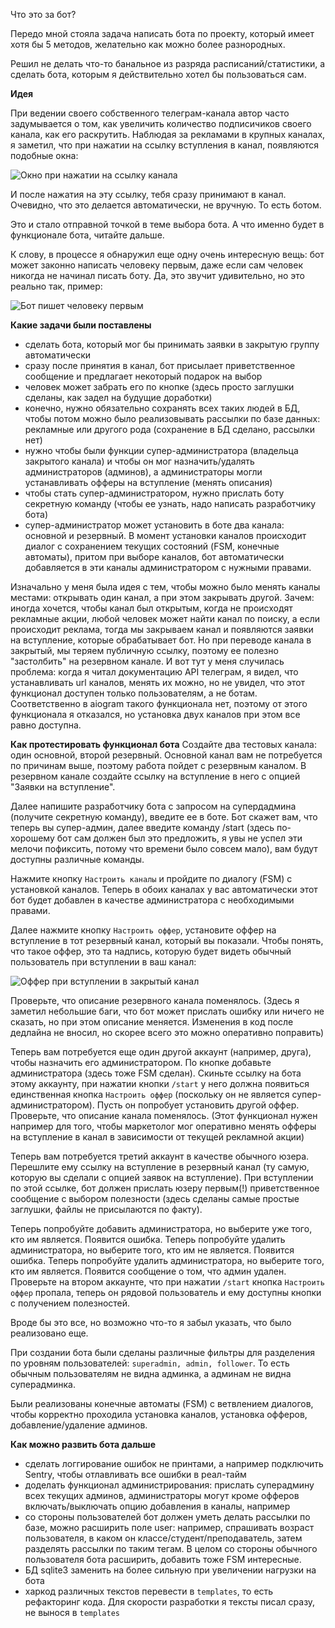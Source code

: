 Что это за бот?

Передо мной стояла задача написать бота по проекту, который имеет хотя бы 5 методов, желательно как можно более разнородных.

Решил не делать что-то банальное из разряда расписаний/статистики, а сделать бота, которым я действительно хотел бы пользоваться сам.

**Идея**

При ведении своего собственного телеграм-канала автор часто задумывается о том, как увеличить количество подписичиков своего канала, как его раскрутить. Наблюдая за рекламами в крупных каналах, я заметил, что при нажатии на ссылку вступления в канал, появляются подобные окна:

![Окно при нажатии на ссылку канала](https://i.ibb.co/tDkqdxn/IMG-1645.jpg)

И после нажатия на эту ссылку, тебя сразу принимают в канал. Очевидно, что это делается автоматически, не вручную. То есть ботом.

Это и стало отправной точкой в теме выбора бота. А что именно будет в функционале бота, читайте дальше.

К слову, в процессе я обнаружил еще одну очень интересную вещь: бот может законно написать человеку первым, даже если сам человек никогда не начинал писать боту. Да, это звучит удивительно, но это реально так, пример:

![Бот пишет человеку первым](https://i.ibb.co/CnbSf9N/IMG-1630.png)

**Какие задачи были поставлены**

+ сделать бота, который мог бы принимать заявки в закрытую группу автоматически
+ сразу после принятия в канал, бот присылает приветственное сообщение и предлагает некоторый подарок на выбор
+ человек может забрать его по кнопке (здесь просто заглушки сделаны, как задел на будущие доработки)
+ конечно, нужно обязательно сохранять всех таких людей в БД, чтобы потом можно было реализовывать рассылки по базе данных: рекламные или другого рода (сохранение в БД сделано, рассылки нет)
+ нужно чтобы были функции супер-администратора (владельца закрытого канала) и чтобы он мог назначить/удалять администраторов (админов), а администраторы могли устанавливать офферы на вступление (менять описания)
+ чтобы стать супер-администратором, нужно прислать боту секретную команду (чтобы ее узнать, надо написать разработчику бота)
+ супер-администратор может установить в боте два канала: основной и резервный. В момент установки каналов происходит диалог с сохранением текущих состояний (FSM, конечные автоматы), притом при выборе каналов, бот автоматически добавляется в эти каналы администратором с нужными правами.

Изначально у меня была идея с тем, чтобы можно было менять каналы местами: открывать один канал, а при этом закрывать другой. Зачем: иногда хочется, чтобы канал был открытым, когда не происходят рекламные акции, любой человек может найти канал по поиску, а если происходит реклама, тогда мы закрываем канал и появляются заявки на вступление, которые обрабатывает бот. Но при переводе канала в закрытый, мы теряем публичную ссылку, поэтому ее полезно "застолбить" на резервном канале. И вот тут у меня случилась проблема: когда я читал документацию API телеграм, я видел, что устанавливать url каналов, менять их можно, но не увидел, что этот функционал доступен только пользователям, а не ботам. Соответственно в aiogram такого функционала нет, поэтому от этого функционала я отказался, но установка двух каналов при этом все равно доступна.

**Как протестировать функционал бота**
Создайте два тестовых канала: один основной, второй резервный. Основной канал вам не потребуется по причинам выше, поэтому работа пойдет с резервным каналом. В резервном канале создайте ссылку на вступление в него с опцией "Заявки на вступление".

Далее напишите разработчику бота с запросом на супердадмина (получите секретную команду), введите ее в боте. Бот скажет вам, что теперь вы супер-админ, далее введите команду /start (здесь по-хорошему бот сам должен был это предложить, я увы не успел эти мелочи пофиксить, потому что времени было совсем мало), вам будут доступны различные команды.

Нажмите кнопку `Настроить каналы` и пройдите по диалогу (FSM) с установкой каналов. Теперь в обоих каналах у вас автоматически этот бот будет добавлен в качестве администратора с необходимыми правами.

Далее нажмите кнопку `Настроить оффер`, установите оффер на вступление в тот резервный канал, который вы показали. Чтобы понять, что такое оффер, это та надпись, которую будет видеть обычный пользователь при вступлении в ваш канал:

![Оффер при вступлении в закрытый канал](https://i.ibb.co/CnbSf9N/IMG-1630.png)

Проверьте, что описание резервного канала поменялось. (Здесь я заметил небольшие баги, что бот может прислать ошибку или ничего не сказать, но при этом описание меняется. Изменения в код после дедлайна не вносил, но скорее всего это можно оперативно поправить)

Теперь вам потребуется еще один другой аккаунт (например, друга), чтобы назначить его администратором. По кнопке добавьте администратора (здесь тоже FSM сделан). Скиньте ссылку на бота этому аккаунту, при нажатии кнопки `/start` у него должна появиться единственная кнопка `Настроить оффер` (поскольку он не является супер-администратором). Пусть он попробует установить другой оффер. Проверьте, что описание канала поменялось. (Этот функционал нужен например для того, чтобы маркетолог мог оперативно менять офферы на вступление в канал в зависимости от текущей рекламной акции)

Теперь вам потребуется третий аккаунт в качестве обычного юзера. Перешлите ему ссылку на вступление в резервный канал (ту самую, которую вы сделали с опцией заявок на вступление). При вступлении по этой ссылке, бот должен прислать юзеру первым(!) приветственное сообщение с выбором полезности (здесь сделаны самые простые заглушки, файлы не присылаются по факту).

Теперь попробуйте добавить администратора, но выберите уже того, кто им является. Появится ошибка.
Теперь попробуйте удалить администратора, но выберите того, кто им не является. Появится ошибка.
Теперь попробуйте удалить администратора, но выберите того, кто им является. Появится сообщение о том, что админ удален. Проверьте на втором аккаунте, что при нажатии `/start` кнопка `Настроить оффер` пропала, теперь он рядовой пользователь и ему доступны кнопки с получением полезностей.

Вроде бы это все, но возможно что-то я забыл указать, что было реализовано еще.

При создании бота были сделаны различные фильтры для разделения по уровням пользователей: `superadmin, admin, follower`. То есть обычным пользователям не видна админка, а админам не видна суперадминка. 

Были реализованы конечные автоматы (FSM) с ветвлением диалогов, чтобы корректно проходила установка каналов, установка офферов, добавление/удаление админов.

**Как можно развить бота дальше**
+ сделать логгирование ошибок не принтами, а например подключить Sentry, чтобы отлавливать все ошибки в реал-тайм
+ доделать функционал администрирования: прислать суперадмину всех текущих админов, администраторы могут кроме офферов включать/выключать опцию добавления в каналы, например
+ со стороны пользователей бот должен уметь делать рассылки по базе, можно расширить поле user: например, спрашивать возраст пользователя, в каком он классе/студент/преподаватель, затем разделять рассылки по таким тегам. В целом со стороны обычного пользователя бота расширить, добавить тоже FSM интересные.
+ БД sqlite3 заменить на более сильную при увеличении нагрузки на бота
+ харкод различных текстов перевести в `templates`, то есть рефакторинг кода. Для скорости разработки я тексты писал сразу, не вынося в `templates`

